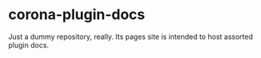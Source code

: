 # corona-plugin-docs
Just a dummy repository, really. Its pages site is intended to host assorted plugin docs.
